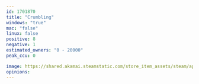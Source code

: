 ```yaml
---
id: 1701870
title: "Crumbling"
windows: "true"
mac: "false"
linux: false
positive: 8
negative: 1
estimated_owners: "0 - 20000"
peak_ccu: 0

image: https://shared.akamai.steamstatic.com/store_item_assets/steam/apps/1701870/header.jpg?t=1709944706
opinions:
---
```

